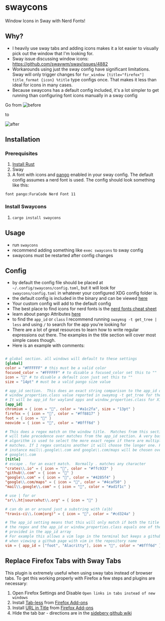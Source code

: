 # swaycons

Window Icons in Sway with Nerd Fonts!

## Why?

- I heavily use sway tabs and adding icons makes it a lot easier to visually pick out the window that I'm looking for.
- Sway issue discussing window icons: https://github.com/swaywm/sway/issues/4882
- Workarounds using just the sway config have significant limitations. Sway will only trigger changes for `for_window [title="firefox"] title_format {icon} %title` type configs once.  That makes it less than ideal for icons in many cases.
- Because swaycons has a default config included, it's a lot simpler to get running than configuring font icons manually in a sway config

Go from 
![before](/screenshots/before.png)

to

![after](/screenshots/after.png)

## Installation

### Prerequisites

1. [Install Rust](https://www.rust-lang.org/tools/install)
2. Sway
3. A font with icons and [pango](https://docs.gtk.org/Pango/) enabled in your sway config. The default config assumes a nerd font
   is used.  The config should look something like this:

```
font pango:FuraCode Nerd Font 11
```

### Install Swaycons

1. `cargo install swaycons`


## Usage

- run `swaycons`
- recommend adding something like `exec swaycons` to sway config
- swaycons must be restarted after config changes


## Config

- by default the config file should be placed at `~/.config/swaycons/config.toml`, but it will look for `swaycons/config.toml` in whatever your configured XDG config folder is.
- the default config is included in the binary and can be viewed [here](src/config.toml)
- Your custom config will add to the default config
- The best place to find icons for nerd fonts is the [nerd fonts cheat sheet](https://www.nerdfonts.com/cheat-sheet)
- learn about pango Attributes [here](https://docs.gtk.org/Pango/pango_markup.html#the-span-attributes)
- to find the `app_id` or `class` I recommend running `swaymsg -t get_tree | less` and using `/` to search for the app you're looking for
- There are a lot of great resources to learn how to write regular expressions out there.  The examples in the title section will cover most simple cases though.
- Here is an example with comments:

```toml

# global section. all windows will default to these settings
[global]
color = "#FFFFFF" # this must be a valid color
focused_color = "#FFFFFF" # to disable a focused_color set this to ""
icon = "󰖯" # to disable a default icon just set this to ""
size = "14pt" # must be a valid pango size value

# app_id section.  This does an exact string comparison to the app_id or
# window_properties.class value reported in swaymsg -t get_tree for the window
# It will be app_id for wayland apps and window_properties.class for X11 apps
[app_id]
chromium = { icon = "", color = "#a1c2fa", size = "13pt" }
firefox = { icon = "", color = "#ff8817" }
foot = { icon = "" }
neovide = { icon = "", color = "#8fff6d" }

# This does a regex match on the window title.  Matches from this section
# will take precedence over matches from the app_id section. A very basic
# algorithm is used to select the more exact regex if there are multiple
# matches. If 1 regex contains another it will choose the longer one. For
# instance mail\\.google\\.com and google\\.com/maps will be chosen over 
# google\\.com
[title]
# escape . for an exact match.  Normally . matches any character
"crates\\.io" = { icon = "󰏗", color = "#ffc933" }
"github\\.com" = { icon = "" }
"google\\.com" = { icon = "", color = "#4285f4" }
"google\\.com/maps" = { icon = "󰗵", color = "#4caf50" }
"mail\\.google\\.com" = { icon = "󰊫", color = "#ad1f1c" }

# use | for or
"sr\\.ht|sourcehut\\.org" = { icon = "" }

# can do an or around just a substring with (a|b)
"travis-ci\\.(com|org)" = { icon = "", color = "#cd324a" } 

# The app_id setting means that this will only match if both the title matches
# the regex and the app_id or window_properties.class equals one of the values
# provided in the app_id array
# For example this allows a vim logo in the terminal but keeps a github logo
# when viewing a github page with vim in the repository name
vim = { app_id = ["foot", "Alacritty"], icon = "", color = "#8fff6d" }
```

## Replace Firefox Tabs with Sway Tabs

This plugin is extremely useful when using sway tabs instead of browser tabs.  To get this working properly with Firefox a few steps and plugins are necessary:

1. Open Firefox Settings and Disable `Open links in tabs instead of new windows`
2. Install [Tab-less](https://github.com/iainbeeston/tab-less) from [Firefox Add-ons](https://addons.mozilla.org/en-US/firefox/search/?q=tab-less)
3. Install [URL in Title](https://github.com/M-Gregoire/Firefox-AddUrlToWindowsTitle) from [Firefox Add-ons](https://addons.mozilla.org/en-US/firefox/addon/url-in-title-keepass/?utm_source=addons.mozilla.org&utm_medium=referral&utm_content=search)
4. Hide the tab bar - directions are in the [sidebery github wiki](https://github.com/mbnuqw/sidebery/wiki/Firefox-Styles-Snippets-(via-userChrome.css)#firefox-styles-snippets-via-userchromecss)
